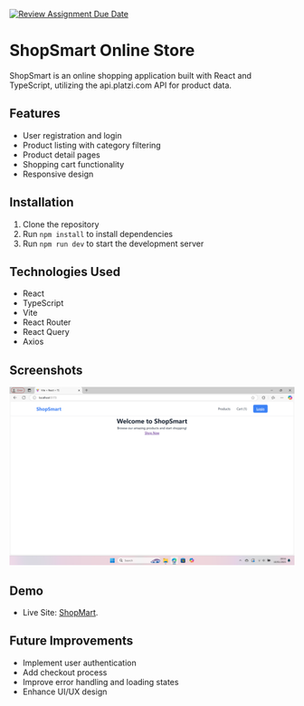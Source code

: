 [![Review Assignment Due Date](https://classroom.github.com/assets/deadline-readme-button-22041afd0340ce965d47ae6ef1cefeee28c7c493a6346c4f15d667ab976d596c.svg)](https://classroom.github.com/a/t4UX4h2e)


# ShopSmart Online Store

ShopSmart is an online shopping application built with React and TypeScript, utilizing the api.platzi.com API for product data.

## Features

- User registration and login
- Product listing with category filtering
- Product detail pages
- Shopping cart functionality
- Responsive design

## Installation

1. Clone the repository
2. Run `npm install` to install dependencies
3. Run `npm run dev` to start the development server

## Technologies Used

- React
- TypeScript
- Vite
- React Router
- React Query
- Axios

## Screenshots

![Landing ](src/assets/img_documentations/landing_page.png)



## Demo

- Live Site: [ShopMart](https://shopsmart-landing.netlify.app/).

## Future Improvements

- Implement user authentication
- Add checkout process
- Improve error handling and loading states
- Enhance UI/UX design